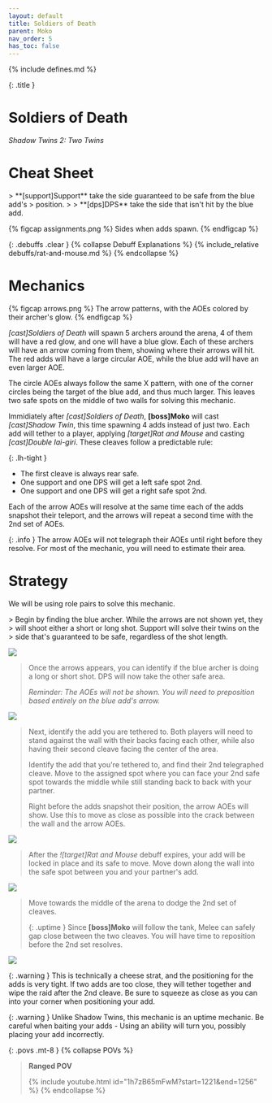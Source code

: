 ```yaml
---
layout: default
title: Soldiers of Death
parent: Moko
nav_order: 5
has_toc: false
---
```


{% include defines.md %}

{: .title }
# Soldiers of Death
*Shadow Twins 2: Two Twins*

# Cheat Sheet

<div class="column-flex even collapse-sm center-sm" markdown="1">
> **[support]Support** take the side guaranteed to be safe from the blue add's
> position.
>
> **[dps]DPS** take the side that isn't hit by the blue add.

{% figcap assignments.png %}
Sides when adds spawn.
{% endfigcap %}
</div>

{: .debuffs .clear }
{% collapse Debuff Explanations %}
{% include_relative debuffs/rat-and-mouse.md %}
{% endcollapse %}

# Mechanics

{% figcap arrows.png %}
The arrow patterns, with the AOEs colored by their archer's glow.
{% endfigcap %}

*[cast]Soldiers of Death* will spawn 5 archers around the arena, 4 of them will
have a red glow, and one will have a blue glow. Each of these archers will
have an arrow coming from them, showing where their arrows will hit. The red
adds will have a large circular AOE, while the blue add will have an even larger
AOE.

The circle AOEs always follow the same X pattern, with one of the corner circles
being the target of the blue add, and thus much larger. This leaves two safe
spots on the middle of two walls for solving this mechanic.

Immidiately after *[cast]Soldiers of Death*, **[boss]Moko** will cast
*[cast]Shadow Twin*, this time spawning 4 adds instead of just two. Each add
will tether to a player, applying *[target]Rat and Mouse* and casting
*[cast]Double Iai-giri*. These cleaves follow a predictable rule:

{: .lh-tight }
* The first cleave is always rear safe.
* One support and one DPS will get a left safe spot 2nd.
* One support and one DPS will get a right safe spot 2nd.

Each of the arrow AOEs will resolve at the same time each of the adds snapshot
their teleport, and the arrows will repeat a second time with the 2nd set of
AOEs.

{: .info }
The arrow AOEs will not telegraph their AOEs until right before they resolve.
For most of the mechanic, you will need to estimate their area.

# Strategy

We will be using role pairs to solve this mechanic.

<div class="strats-grid" markdown="1">
> Begin by finding the blue archer. While the arrows are not shown yet, they
> will shoot either a short or long shot. Support will solve their twins on the
> side that's guaranteed to be safe, regardless of the shot length.

![](./timeline-1.png)

> Once the arrows appears, you can identify if the blue archer is doing a long
> or short shot. DPS will now take the other safe area.
>
> *Reminder: The AOEs will not be shown. You will need to preposition based
> entirely on the blue add's arrow.*

![](./timeline-2.png)

> Next, identify the add you are tethered to. Both players will need to stand
> against the wall with their backs facing each other, while also having their
> second cleave facing the center of the area.
>
> Identify the add that you're tethered to, and find their 2nd telegraphed
> cleave. Move to the assigned spot where you can face your 2nd safe spot
> towards the middle while still standing back to back with your partner.
>
> Right before the adds snapshot their position, the arrow AOEs will show. Use
> this to move as close as possible into the crack between the wall and the
> arrow AOEs.

![](./timeline-3.png)

> After the *![target]Rat and Mouse* debuff expires, your add will be locked
> in place and its safe to move. Move down along the wall into the safe spot
> between you and your partner's add.

![](./timeline-4.png)

> Move towards the middle of the arena to dodge the 2nd set of cleaves.
>
> {: .uptime }
> Since **[boss]Moko** will follow the tank, Melee can safely gap close between
> the two cleaves. You will have time to reposition before the 2nd set resolves.

![](./timeline-5.png)
</div>

{: .warning }
This is technically a cheese strat, and the positioning for the adds is very
tight. If two adds are too close, they will tether together and wipe the raid
after the 2nd cleave. Be sure to squeeze as close as you can into your corner
when positioning your add.

{: .warning }
Unlike Shadow Twins, this mechanic is an uptime mechanic. Be careful when
baiting your adds - Using an ability will turn you, possibly placing your add
incorrectly.

{: .povs .mt-8 }
{% collapse POVs %}
> **Ranged POV**
>
> {% include youtube.html id="1h7zB65mFwM?start=1221&end=1256" %}
{% endcollapse %}
